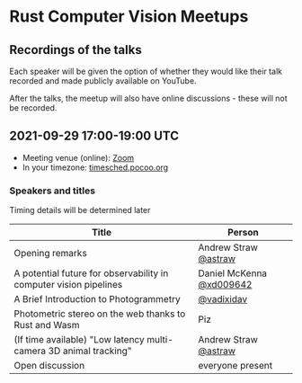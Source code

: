 # Rust Computer Vision Meetups

## Recordings of the talks

Each speaker will be given the option of whether they would like their talk recorded and made publicly available on YouTube.

After the talks, the meetup will also have online discussions - these will not be recorded.

## 2021-09-29 17:00-19:00 UTC

- Meeting venue (online): [Zoom](https://uni-freiburg.zoom.us/j/63954196197?pwd=cXNpTUFRZDVTSFZGYzJuVVRPSjVnZz09)
- In your timezone: [timesched.pocoo.org](http://timesched.pocoo.org/?date=2021-09-29&tz=utc!,gb:london,de:berlin,us:new-york-city:ny,us:austin:tx,us:seattle:wa&range=1020,1140)

### Speakers and titles

Timing details will be determined later

|Title|Person|
|-------------------|--------------------------------------|
|Opening remarks    | Andrew Straw [@astraw](https://github.com/astraw) |
|A potential future for observability in computer vision pipelines| Daniel McKenna [@xd009642](https://github.com/xd009642)|
| A Brief Introduction to Photogrammetry |  [@vadixidav](https://github.com/vadixidav) |
|Photometric stereo on the web thanks to Rust and Wasm| Piz |
| (If time available) "Low latency multi-camera 3D animal tracking" | Andrew Straw [@astraw](https://github.com/astraw) |
| Open discussion | everyone present |

